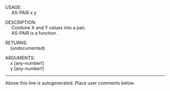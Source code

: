 USAGE:  
&nbsp;&nbsp;&nbsp;&nbsp;&nbsp;AS-PAIR&nbsp;x&nbsp;y&nbsp;  
  
DESCRIPTION:  
&nbsp;&nbsp;&nbsp;&nbsp;&nbsp;Combine&nbsp;X&nbsp;and&nbsp;Y&nbsp;values&nbsp;into&nbsp;a&nbsp;pair.  
&nbsp;&nbsp;&nbsp;&nbsp;&nbsp;AS-PAIR&nbsp;is&nbsp;a&nbsp;function&nbsp;.  
  
RETURNS:  
&nbsp;&nbsp;&nbsp;&nbsp;(undocumented)  
  
ARGUMENTS:  
&nbsp;&nbsp;&nbsp;&nbsp;x&nbsp;[any-number!]  
&nbsp;&nbsp;&nbsp;&nbsp;y&nbsp;[any-number!]  
___
Above this line is autogenerated. Place user comments below.